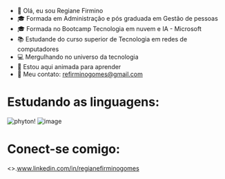 - 👋 Olá, eu sou Regiane Firmino
- 🎓 Formada em Administração e pós graduada em Gestão de pessoas
- 🎓 Formada no Bootcamp Tecnologia em nuvem e IA - Microsoft 
- 📚 Estudande do curso superior de Tecnologia em redes de computadores
- 💻 Mergulhando no universo da tecnologia
- 💞️ Estou aqui animada para aprender
- 📧 Meu contato: refirminogomes@gmail.com



# Estudando as linguagens:
![phyton](https://github.com/user-attachments/assets/9fbf4c77-1580-402b-a9d6-1871af01226a)! ![image](https://github.com/user-attachments/assets/37b6391c-464e-4abb-b9d1-8338c4dfd53e)






# Conect-se comigo:
<>.www.linkedin.com/in/regianefirminogomes

<!---
Regifirmino/Regifirmino is a ✨ special ✨ repository because its `README.md` (this file) appears on your GitHub profile.
You can click the Preview link to take a look at your changes.
--->
